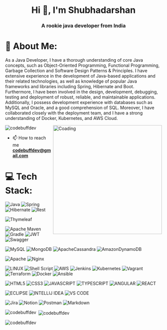 <h1 align="center">Hi 👋, I'm Shubhadarshan</h1>
<h3 align="center">A rookie java developer from India</h3>

# 💫 About Me:
As a Java Developer, I have a thorough understanding of core Java concepts, such as Object-Oriented Programming, Functional Programming, Garbage Collection and Software Design Patterns & Principles. I have extensive experience in the development of Java-based applications and their related technologies, as well as knowledge of popular Java frameworks and libraries including Spring, Hibernate and Boot. Furthermore, I have been involved in the design, development, debugging, testing and deployment of robust, reliable, and maintainable applications. Additionally, I possess development experience with databases such as MySQL and Oracle, and a good comprehension of SQL. Moreover, I have collaborated closely with the deployment team, and I have a strong understanding of Docker, Kubernetes, and AWS Cloud.

<img align="right" alt="Coading" width="350" src="https://media3.giphy.com/media/f3iwJFOVOwuy7K6FFw/giphy.gif?cid=790b76113cd089a671d483fcdcd7154aa8db050bd4ddd68a&rid=giphy.gif&ct=g">

<p align="left"> <img src="https://komarev.com/ghpvc/?username=codebuffdev&label=Profile%20views&color=0e75b6&style=flat" alt="codebuffdev" /> </p>



- 📫 How to reach me **codebuffdev@gmail.com**


# 💻 Tech Stack:
![Java](https://img.shields.io/badge/java-%23ED8B00.svg?style=for-the-badge&logo=java&logoColor=white) 
![Spring](https://img.shields.io/badge/spring-%236DB33F.svg?style=for-the-badge&logo=spring&logoColor=white)
![Hibernate](https://img.shields.io/badge/Hibernate-ORM59666C?style=for-the-badge&logo=Hibernate&logoColor=white)
![Rest](https://img.shields.io/badge/REST-rest%20api-whiteff1709?style=for-the-badge&logo=rest&logoColor=white)

![Thymeleaf](https://img.shields.io/badge/Thymeleaf-%23005C0F.svg?style=for-the-badge&logo=Thymeleaf&logoColor=white)

![Apache Maven](https://img.shields.io/badge/Apache%20Maven-C71A36?style=for-the-badge&logo=Apache%20Maven&logoColor=white) 
![Gradle](https://img.shields.io/badge/Gradle-02303A.svg?style=for-the-badge&logo=Gradle&logoColor=white) 
![JWT](https://img.shields.io/badge/JWT-black?style=for-the-badge&logo=JSON%20web%20tokens) 
![Swagger](https://img.shields.io/badge/-Swagger-%23Clojure?style=for-the-badge&logo=swagger&logoColor=white) 

![MySQL](https://img.shields.io/badge/mysql-%2300f.svg?style=for-the-badge&logo=mysql&logoColor=white) 
![MongoDB](https://img.shields.io/badge/MongoDB-%234ea94b.svg?style=for-the-badge&logo=mongodb&logoColor=white) 
![ApacheCassandra](https://img.shields.io/badge/cassandra-%231287B1.svg?style=for-the-badge&logo=apache-cassandra&logoColor=white) 
![AmazonDynamoDB](https://img.shields.io/badge/Amazon%20DynamoDB-4053D6?style=for-the-badge&logo=Amazon%20DynamoDB&logoColor=white) 

![Apache](https://img.shields.io/badge/apache-%23D42029.svg?style=for-the-badge&logo=apache&logoColor=white) 
![Nginx](https://img.shields.io/badge/nginx-%23009639.svg?style=for-the-badge&logo=nginx&logoColor=white) 

![LINUX](https://img.shields.io/badge/Linux-FCC624?style=for-the-badge&logo=linux&logoColor=black)
![Shell Script](https://img.shields.io/badge/shell_script-%23121011.svg?style=for-the-badge&logo=gnu-bash&logoColor=white) 
![AWS](https://img.shields.io/badge/AWS-%23FF9900.svg?style=for-the-badge&logo=amazon-aws&logoColor=white) 
![Jenkins](https://img.shields.io/badge/jenkins-%232C5263.svg?style=for-the-badge&logo=jenkins&logoColor=white) 
![Kubernetes](https://img.shields.io/badge/kubernetes-%23326ce5.svg?style=for-the-badge&logo=kubernetes&logoColor=white) 
![Vagrant](https://img.shields.io/badge/vagrant-%231563FF.svg?style=for-the-badge&logo=vagrant&logoColor=white) 
![Terraform](https://img.shields.io/badge/terraform-%235835CC.svg?style=for-the-badge&logo=terraform&logoColor=white) 
![Docker](https://img.shields.io/badge/docker-%230db7ed.svg?style=for-the-badge&logo=docker&logoColor=white) 
![Ansible](https://img.shields.io/badge/ansible-%231A1918.svg?style=for-the-badge&logo=ansible&logoColor=white) 

![HTML5](https://img.shields.io/badge/HTML5-E34F26?style=for-the-badge&logo=html5&logoColor=white)
![CSS3](https://img.shields.io/badge/CSS3-1572B6?style=for-the-badge&logo=css3&logoColor=white)
![JAVASCRIPT](https://img.shields.io/badge/JavaScript-323330?style=for-the-badge&logo=javascript&logoColor=F7DF1E)
![TYPESCRIPT](https://img.shields.io/badge/TypeScript-007ACC?style=for-the-badge&logo=typescript&logoColor=white)
![ANGULAR](https://img.shields.io/badge/Angular-DD0031?style=for-the-badge&logo=angular&logoColor=white)
![REACT](https://img.shields.io/badge/React-20232A?style=for-the-badge&logo=react&logoColor=61DAFB)

![ECLIPSE](https://img.shields.io/badge/Eclipse-2C2255?style=for-the-badge&logo=eclipse&logoColor=white)
![INTELLIJ IDEA](https://img.shields.io/badge/IntelliJ_IDEA-000000.svg?style=for-the-badge&logo=intellij-idea&logoColor=white)
![VS CODE](https://img.shields.io/badge/VSCode-0078D4?style=for-the-badge&logo=visual%20studio%20code&logoColor=white)

![Jira](https://img.shields.io/badge/jira-%230A0FFF.svg?style=for-the-badge&logo=jira&logoColor=white) 
![Notion](https://img.shields.io/badge/Notion-%23000000.svg?style=for-the-badge&logo=notion&logoColor=white) 
![Postman](https://img.shields.io/badge/Postman-FF6C37?style=for-the-badge&logo=postman&logoColor=white)
![Markdown](https://img.shields.io/badge/markdown-%23000000.svg?style=for-the-badge&logo=markdown&logoColor=white) 

<p><img align="left" src="https://github-readme-stats.vercel.app/api/top-langs?username=codebuffdev&show_icons=true&locale=en&layout=compact" alt="codebuffdev" /></p>

<p>&nbsp;<img align="center" src="https://github-readme-stats.vercel.app/api?username=codebuffdev&show_icons=true&locale=en" alt="codebuffdev" /></p>

<p><img align="center" src="https://github-readme-streak-stats.herokuapp.com/?user=codebuffdev&" alt="codebuffdev" /></p>

